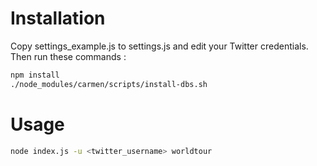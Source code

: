 Installation
============

Copy settings_example.js to settings.js and edit your Twitter credentials.
Then run these commands : 
```sh
npm install
./node_modules/carmen/scripts/install-dbs.sh
```

Usage
=====

```sh
node index.js -u <twitter_username> worldtour
```

